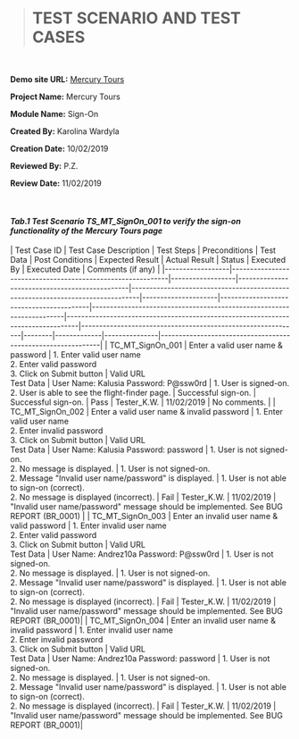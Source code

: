 > # **TEST SCENARIO AND TEST CASES**

&nbsp;

**Demo site URL:** [Mercury Tours](http://newtours.demoaut.com/mercurywelcome.php)

**Project Name:** Mercury Tours

**Module Name:** Sign-On

**Created By:** Karolina Wardyla

**Creation Date:** 10/02/2019

**Reviewed By:** P.Z.

**Review Date:** 11/02/2019

&nbsp;

#### _Tab.1 Test Scenario TS_MT_SignOn_001 to verify the sign-on functionality of the Mercury Tours page_

| Test Case ID     | Test Case Description                         | Test Steps                                                                     | Preconditions       | Test Data                               | Post Conditions                                                      | Expected Result                                                                 | Actual Result                                               | Status | Executed By | Executed Date | Comments (if any)                                           |
|------------------|------------------------------------------------------------|------------------|-----------------------------------------------|--------------------------------------------------------------------------------|---------------------|-----------------------------------------|----------------------------------------------------------------------|---------------------------------------------------------------------------------|-------------------------------------------------------------|--------|-------------|---------------|-------------------------------------------------------------|
| TC_MT_SignOn_001 | Enter a valid user name & password            | 1. Enter valid user name <br/> 2. Enter valid password <br/> 3. Click on Submit button     | Valid URL <br/> Test Data | User Name: Kalusia Password: P@ssw0rd   | 1. User is signed-on. <br/> 2. User is able to see the flight-finder page. | Successful sign-on.                                                             | Successful sign-on.                                         | Pass   | Tester_K.W. | 11/02/2019    | No comments.                                                |
| TC_MT_SignOn_002 | Enter a valid user name & invalid password    | 1. Enter valid user name <br/> 2. Enter invalid password <br/> 3. Click on Submit button   | Valid URL <br/> Test Data | User Name: Kalusia Password: password   | 1. User is not signed-on. <br/> 2. No message is displayed.                | 1. User is not signed-on. <br/> 2. Message "Invalid user name/password" is displayed. | 1. User is not able to sign-on (correct). <br/> 2. No message is displayed (incorrect). | Fail   | Tester_K.W. | 11/02/2019    | "Invalid user name/password" message should be implemented. See BUG REPORT (BR_0001) |
| TC_MT_SignOn_003 | Enter an invalid user name & valid password   | 1. Enter invalid user name <br/> 2. Enter valid password <br/> 3. Click on Submit button   | Valid URL <br/> Test Data | User Name: Andrez10a Password: P@ssw0rd | 1. User is not signed-on. <br/> 2. No message is displayed.                | 1. User is not signed-on. <br/> 2. Message "Invalid user name/password" is displayed.      | 1. User is not able to sign-on (correct). <br/> 2. No message is displayed (incorrect).    | Fail   | Tester_K.W. | 11/02/2019    | "Invalid user name/password" message should be implemented. See BUG REPORT (BR_0001)|
| TC_MT_SignOn_004 | Enter an invalid user name & invalid password | 1. Enter invalid user name <br/> 2. Enter invalid password <br/> 3. Click on Submit button | Valid URL <br/> Test Data | User Name: Andrez10a Password: password | 1. User is not signed-on. <br/> 2. No message is displayed.                | 1. User is not signed-on. <br/> 2. Message "Invalid user name/password" is displayed.      | 1. User is not able to sign-on (correct). <br/> 2. No message is displayed (incorrect).    | Fail   | Tester_K.W. | 11/02/2019    |  "Invalid user name/password" message should be implemented. See BUG REPORT (BR_0001)|                                             
